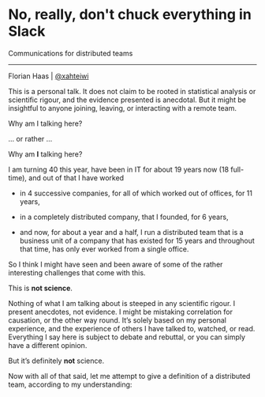 # No, really, don't chuck everything in Slack
Communications for distributed teams

* * *

Florian Haas | [@xahteiwi](https://twitter.com/xahteiwi)

 

<!-- Note -->
This is a personal talk. It does not claim to be rooted in statistical
analysis or scientific rigour, and the evidence presented is
anecdotal. But it might be insightful to anyone joining, leaving, or
interacting with a remote team.


Why am I talking here?

<!-- Note -->
... or rather ...


Why am **I** talking here?

<!-- Note -->

I am turning 40 this year, have been in IT for about 19 years now (18
full-time), and out of that I have worked

* in 4 successive companies, for all of which worked out of offices,
  for 11 years, 

* in a completely distributed company, that I founded, for 6 years,

* and now, for about a year and a half, I run a distributed team that
  is a business unit of a company that has existed for 15 years and
  throughout that time, has only ever worked from a single office.

So I think I might have seen and been aware of some of the rather
interesting challenges that come with this.


This is **not science**.

<!-- Note -->
Nothing of what I am talking about is steeped in any scientific
rigour. I present anecdotes, not evidence. I might be mistaking
correlation for causation, or the other way round. It’s solely based
on my personal experience, and the experience of others I have talked
to, watched, or read. Everything I say here is subject to debate and
rebuttal, or you can simply have a different opinion.

But it’s definitely **not** science.

Now with all of that said, let me attempt to give a definition of a
distributed team, according to my understanding:
